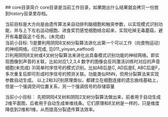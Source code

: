 ﻿﻿## core目录简介 
core目录是当前工作目录，如果跑出什么结果就会拷贝一份放到history目录里存档。

当前目标是大方向是由遗传算法来自动排列脑细胞和触突参数，以实现模式识别功能，并与上下左右运动细胞、进食奖罚感觉细胞结合起来，实现吃掉无毒蘑菇，避开有毒蘑菇这个任务。(未完成)    
当前小目标:
1)是要利用阴阳8叉树分裂算法进化出第一个可以工作（向食物运动）的神经网络。(已完成, 见011_yinyan_eatfood)  
2)利用阴阳8叉树或4叉树分裂算法来进化出具备模式识别功能的神经网络。即实现图像到声音的关联，比如对应1,2,3,4 数字的图像会反同激活训练时对应的声音细胞(未完成)
3)简单时序信号的模式识别。比如AB后是C, AD后是E, ABC后是F，多次重复后即可形成时序信号的预测关联。功能类似RNN，但用分裂算法来实现参数自动生成。
  以上2和3识别原理类似，都建立在细胞连接的遗忘曲线基础上，但是一个强调空间位置关系，另一个强调信号的存储容量
  
当前小小目标：
先把阴阳4叉树和阴阳2叉树分裂算法做出来，前者用于自动生成2维平面图，后者用于自动生成单维线条。它们原理和8叉树是一样的，只是维度降低到2维和1维，从而提高分裂遗传算法效率。